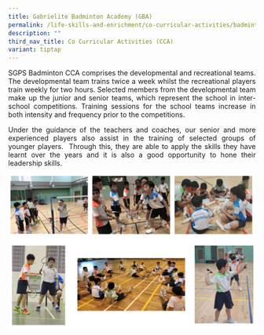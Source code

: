 ```yaml
---
title: Gabrielite Badminton Academy (GBA)
permalink: /life-skills-and-enrichment/co-curricular-activities/badminton/
description: ""
third_nav_title: Co Curricular Activities (CCA)
variant: tiptap
---
```

<p align="justify">
SGPS Badminton CCA comprises the developmental and recreational teams. The developmental team trains twice a week whilst the recreational players train weekly for two hours. Selected members from the developmental team make up the junior and senior teams, which represent the school in inter-school competitions. Training sessions for the school teams increase in both intensity and frequency prior to the competitions.</p>

  
<p align="justify">
Under the guidance of the teachers and coaches, our senior and more experienced players also assist in the training of selected groups of younger players.&nbsp; Through this, they are able to apply the skills they have learnt over the years and it is also a good opportunity to hone their leadership skills. </p>


![](/images/badminton.png)